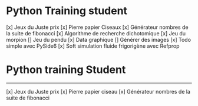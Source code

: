 # Python Training student

[x] Jeux du Juste prix
[x] Pierre papier Ciseaux
[x] Générateur nombres de la suite de fibonacci
[x] Algorithme de recherche dichotomique
[x] Jeu du morpion
[] Jeu du pendu
[x] Data graphique
[] Générer des images
[x] Todo simple avec PySide6
[x] Soft simulation fluide frigorigène avec Refprop


# Python training Student

___

[x] Jeux du Juste prix
[x] Pierre papier ciseau
[x] Générateur nombres de la suite de fibonacci

